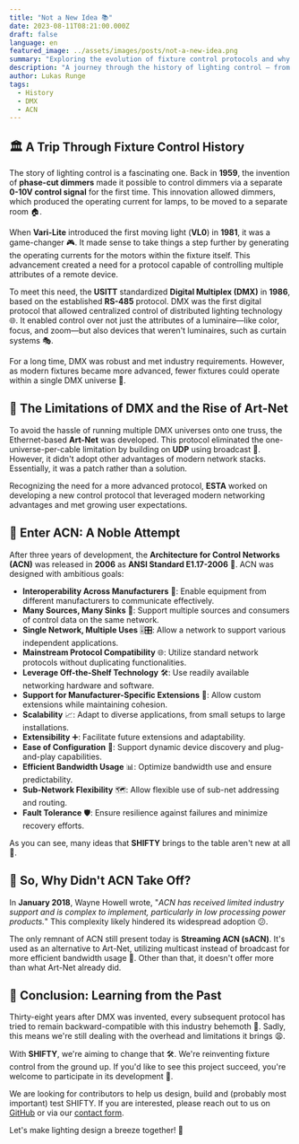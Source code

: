 ```yaml
---
title: "Not a New Idea 📚"
date: 2023-08-11T08:21:00.000Z
draft: false
language: en
featured_image: ../assets/images/posts/not-a-new-idea.png
summary: "Exploring the evolution of fixture control protocols and why it's time for a fresh approach with SHIFTY."
description: "A journey through the history of lighting control — from the invention of phase-cut dimmers to DMX and ACN — and how SHIFTY aims to revolutionize fixture control."
author: Lukas Runge
tags: 
  - History
  - DMX
  - ACN
---
```


## 🏛️ A Trip Through Fixture Control History

The story of lighting control is a fascinating one. Back in **1959**, the invention of **phase-cut dimmers** made it possible to control dimmers via a separate **0-10V control signal** for the first time. This innovation allowed dimmers, which produced the operating current for lamps, to be moved to a separate room 🏠.

When **Vari-Lite** introduced the first moving light (**VL0**) in **1981**, it was a game-changer 🎮. It made sense to take things a step further by generating the operating currents for the motors within the fixture itself. This advancement created a need for a protocol capable of controlling multiple attributes of a remote device.

To meet this need, the **USITT** standardized **Digital Multiplex (DMX)** in **1986**, based on the established **RS-485** protocol. DMX was the first digital protocol that allowed centralized control of distributed lighting technology 🌐. It enabled control over not just the attributes of a luminaire—like color, focus, and zoom—but also devices that weren't luminaires, such as curtain systems 🎭.

For a long time, DMX was robust and met industry requirements. However, as modern fixtures became more advanced, fewer fixtures could operate within a single DMX universe 🌌.

## 🚧 The Limitations of DMX and the Rise of Art-Net

To avoid the hassle of running multiple DMX universes onto one truss, the Ethernet-based **Art-Net** was developed. This protocol eliminated the one-universe-per-cable limitation by building on **UDP** using broadcast 🚀. However, it didn't adopt other advantages of modern network stacks. Essentially, it was a patch rather than a solution.

Recognizing the need for a more advanced protocol, **ESTA** worked on developing a new control protocol that leveraged modern networking advantages and met growing user expectations.

## 🧩 Enter ACN: A Noble Attempt

After three years of development, the **Architecture for Control Networks (ACN)** was released in **2006** as **ANSI Standard E1.17-2006** 📜. ACN was designed with ambitious goals:

- **Interoperability Across Manufacturers** 🤝: Enable equipment from different manufacturers to communicate effectively.
- **Many Sources, Many Sinks** 🔄: Support multiple sources and consumers of control data on the same network.
- **Single Network, Multiple Uses** 🎚️🎛️: Allow a network to support various independent applications.
- **Mainstream Protocol Compatibility** 🌐: Utilize standard network protocols without duplicating functionalities.
- **Leverage Off-the-Shelf Technology** 🛠️: Use readily available networking hardware and software.
- **Support for Manufacturer-Specific Extensions** 🔧: Allow custom extensions while maintaining cohesion.
- **Scalability** 📈: Adapt to diverse applications, from small setups to large installations.
- **Extensibility** ➕: Facilitate future extensions and adaptability.
- **Ease of Configuration** 🔌: Support dynamic device discovery and plug-and-play capabilities.
- **Efficient Bandwidth Usage** 📊: Optimize bandwidth use and ensure predictability.
- **Sub-Network Flexibility** 🗺️: Allow flexible use of sub-net addressing and routing.
- **Fault Tolerance** 🛡️: Ensure resilience against failures and minimize recovery efforts.

As you can see, many ideas that **SHIFTY** brings to the table aren't new at all 🔄.

## 🤔 So, Why Didn't ACN Take Off?

In **January 2018**, Wayne Howell wrote, "*ACN has received limited industry support and is complex to implement, particularly in low processing power products.*" This complexity likely hindered its widespread adoption 😕.

The only remnant of ACN still present today is **Streaming ACN (sACN)**. It's used as an alternative to Art-Net, utilizing multicast instead of broadcast for more efficient bandwidth usage 📶. Other than that, it doesn't offer more than what Art-Net already did.

## 📜 Conclusion: Learning from the Past

Thirty-eight years after DMX was invented, every subsequent protocol has tried to remain backward-compatible with this industry behemoth 🦕. Sadly, this means we're still dealing with the overhead and limitations it brings 😩.

With **SHIFTY**, we're aiming to change that 🛠️. We're reinventing fixture control from the ground up. If you'd like to see this project succeed, you're welcome to participate in its development 🙌.

We are looking for contributors to help us design, build and (probably most important) test SHIFTY. If you are interested, please reach out to us on [GitHub](https://github.com/oshifty) or via our [contact form](/contact).

Let's make lighting design a breeze together! 🌈
